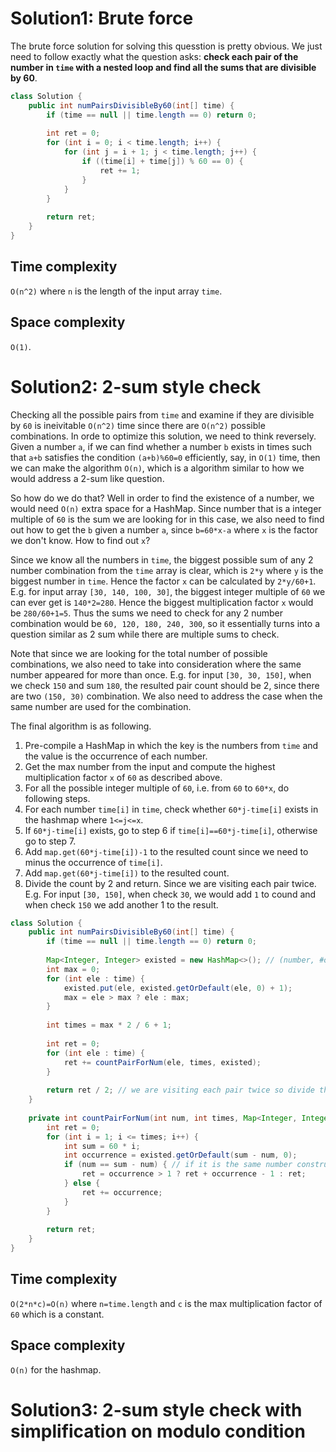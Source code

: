 # Solution1: Brute force

The brute force solution for solving this quesstion is pretty obvious. We just need to follow exactly what the question asks: __check each pair of the number in `time` with a nested loop and find all the sums that are divisible by 60__. 

```java
class Solution {
    public int numPairsDivisibleBy60(int[] time) {
        if (time == null || time.length == 0) return 0;
        
        int ret = 0;
        for (int i = 0; i < time.length; i++) {
            for (int j = i + 1; j < time.length; j++) {
                if ((time[i] + time[j]) % 60 == 0) {
                    ret += 1;
                }
            }
        }
        
        return ret;
    }
}
```

## Time complexity

`O(n^2)` where `n` is the length of the input array `time`. 

## Space complexity

`O(1)`. 

# Solution2: 2-sum style check

Checking all the possible pairs from `time` and examine if they are divisible by `60` is ineivitable `O(n^2)` time since there are `O(n^2)` possible combinations. In orde to optimize this solution, we need to think reversely. Given a number `a`, if we can find whether a number `b` exists in times such that `a+b` satisfies the condition `(a+b)%60=0` efficiently, say, in `O(1)` time, then we can make the algorithm `O(n)`, which is a algorithm similar to how we would address a 2-sum like question. 

So how do we do that? Well in order to find the existence of a number, we would need `O(n)` extra space for a HashMap. Since number that is a integer multiple of `60` is the sum we are looking for in this case, we also need to find out how to get the `b` given a number `a`, since `b=60*x-a` where `x` is the factor we don't know. How to find out `x`?

Since we know all the numbers in `time`, the biggest possible sum of any 2 number combination from the `time` array is clear, which is `2*y` where `y` is the biggest number in `time`. Hence the factor `x` can be calculated by `2*y/60+1`. E.g. for input array `[30, 140, 100, 30]`, the biggest integer multiple of `60` we can ever get is `140*2=280`. Hence the biggest multiplication factor `x` would be `280/60+1=5`. Thus the sums we need to check for any 2 number combination would be `60, 120, 180, 240, 300`, so it essentially turns into a question similar as 2 sum while there are multiple sums to check. 

Note that since we are looking for the total number of possible combinations, we also need to take into consideration where the same number appeared for more than once. E.g. for input `[30, 30, 150]`, when we check `150` and sum `180`, the resulted pair count should be 2, since there are two `(150, 30)` combination. We also need to address the case when the same number are used for the combination.

The final algorithm is as following. 

1. Pre-compile a HashMap in which the key is the numbers from `time` and the value is the occurrence of each number.   
2. Get the max number from the input and compute the highest multiplication factor `x` of `60` as described above.   
3. For all the possible integer multiple of `60`, i.e. from `60` to `60*x`, do following steps.  
4. For each number `time[i]` in `time`, check whether `60*j-time[i]` exists in the hashmap where `1<=j<=x`.  
5. If `60*j-time[i]` exists, go to step 6 if `time[i]==60*j-time[i]`, otherwise go to step 7.  
6. Add `map.get(60*j-time[i])-1` to the resulted count since we need to minus the occurrence of `time[i]`.  
7. Add `map.get(60*j-time[i])` to the resulted count.  
8. Divide the count by 2 and return. Since we are visiting each pair twice. E.g. For input `[30, 150]`, when check `30`, we would add `1` to cound and when check `150` we add another 1 to the result.  

```java
class Solution {
    public int numPairsDivisibleBy60(int[] time) {
        if (time == null || time.length == 0) return 0;
        
        Map<Integer, Integer> existed = new HashMap<>(); // (number, #occcurrence)
        int max = 0;
        for (int ele : time) {
            existed.put(ele, existed.getOrDefault(ele, 0) + 1);
            max = ele > max ? ele : max;
        }
        
        int times = max * 2 / 6 + 1;
        
        int ret = 0;
        for (int ele : time) {
            ret += countPairForNum(ele, times, existed);
        }
        
        return ret / 2; // we are visiting each pair twice so divide the final count by 2
    }
    
    private int countPairForNum(int num, int times, Map<Integer, Integer> existed) {
        int ret = 0;
        for (int i = 1; i <= times; i++) {
            int sum = 60 * i;
            int occurrence = existed.getOrDefault(sum - num, 0);
            if (num == sum - num) { // if it is the same number constructing the sum, we need to minus 1 from the occurrence to remove self. 
                ret = occurrence > 1 ? ret + occurrence - 1 : ret;
            } else {
                ret += occurrence;
            }
        }
        
        return ret;
    }
}
```

## Time complexity

`O(2*n*c)=O(n)` where `n=time.length` and `c` is the max multiplication factor of `60` which is a constant. 

## Space complexity

`O(n)` for the hashmap.  

# Solution3: 2-sum style check with simplification on modulo condition

```java

```
